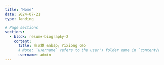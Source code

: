 ```yaml
---
title: 'Home'
date: 2024-07-21
type: landing

# Page sections
sections:
  - block: resume-biography-2
    content:
      title: 高义雄 &nbsp; Yixiong Gao
      # Note: `username` refers to the user's folder name in `content/authors/`
      username: admin
---
```

